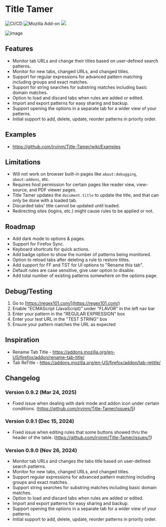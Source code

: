# Title Tamer

![CI/CD](https://github.com/irvinm/Title-Tamer/workflows/CI/CD/badge.svg) ![Mozilla Add-on](https://img.shields.io/amo/users/Title-Tamer.svg?style=flat-square) ![](https://img.shields.io/amo/v/Title-Tamer.svg?style=flat-square)

![image](https://github.com/user-attachments/assets/78f5973c-f9d5-4dff-8d72-113df255fe10)

## Features
- Monitor tab URLs and change their titles based on user-defined search patterns.
- Monitor for new tabs, changed URLs, and changed titles.
- Support for regular expressions for advanced pattern matching including groups and exact matches.
- Support for string searches for substring matches including basic domain matches.
- Option to load and discard tabs when rules are added or edited.
- Import and export patterns for easy sharing and backup.
- Support opening the options in a separate tab for a wider view of your patterns.
- Initial support to add, delete, update, reorder patterns in priority order.

## Examples
- https://github.com/irvinm/Title-Tamer/wiki/Examples

## Limitations
- Will not work on browser built-in pages like `about:debugging`, `about:addons`, etc.
- Requires host permission for certain pages like reader view, view-source, and PDF viewer pages.
- Title Tamer updates the `document.title` to update the title, and that can only be done with a loaded tab.
- Discarded tabs' title cannot be updated until loaded.
- Redirecting sites (logins, etc.) might cause rules to be applied or not.

## Roadmap
- Add dark mode to options & pages.
- Support for Firefox Sync.
- Keyboard shortcuts for quick actions.
- Add badge option to show the number of patterns being monitored.
- Option to reload tabs after deleting a rule to restore titles.
- Add support for FF and TST for UI options to "Rename this tab".
- Default rules are case sensitive, give user option to disable.
- Add total number of existing patterns somewhere on the options page.

## Debug/Testing
1. Go to [https://regex101.com/](https://regex101.com/)
2. Enable "ECMAScript (JavaScript)" under "FLAVOR" in the left nav bar
3. Enter your pattern in the "REGULAR EXPRESSION" box
4. Enter your test URL in the "TEST STRING" box
5. Ensure your pattern matches the URL as expected

## Inspiration
- Rename Tab Title - https://addons.mozilla.org/en-US/firefox/addon/rename-tab-title/
- Tab ReTitle - https://addons.mozilla.org/en-US/firefox/addon/tab-retitle/

## Changelog

### Version 0.9.2 (Mar 24, 2025)
- Fixed issue when dealing with dark mode and addon icon under certain conditions. (https://github.com/irvinm/Title-Tamer/issues/5)

### Version 0.9.1 (Dec 15, 2024)
- Fixed issue when editing rules that some buttons showed thru the header of the table. (https://github.com/irvinm/Title-Tamer/issues/1)

### Version 0.9.0 (Nov 26, 2024)
- Monitor tab URLs and changes the tabs title based on user-defined search patterns.
- Monitor for new tabs, changed URLs, and changed titles.
- Support regular expressions for advanced pattern matching including groups and exact matches.
- Support string searches for substring matches including basic domain matches.
- Option to load and discard tabs when rules are added or edited.
- Import and export patterns for easy sharing and backup.
- Support opening the options in a separate tab for a wider view of your patterns.
- Initial support to add, delete, update, reorder patterns in priority order.
